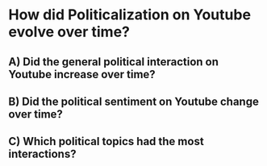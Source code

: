 # How did Politicalization on Youtube evolve over time?

## A) Did the general political interaction on Youtube increase over time?

## B) Did the political sentiment on Youtube change over time? 

## C) Which political topics had the most interactions?



